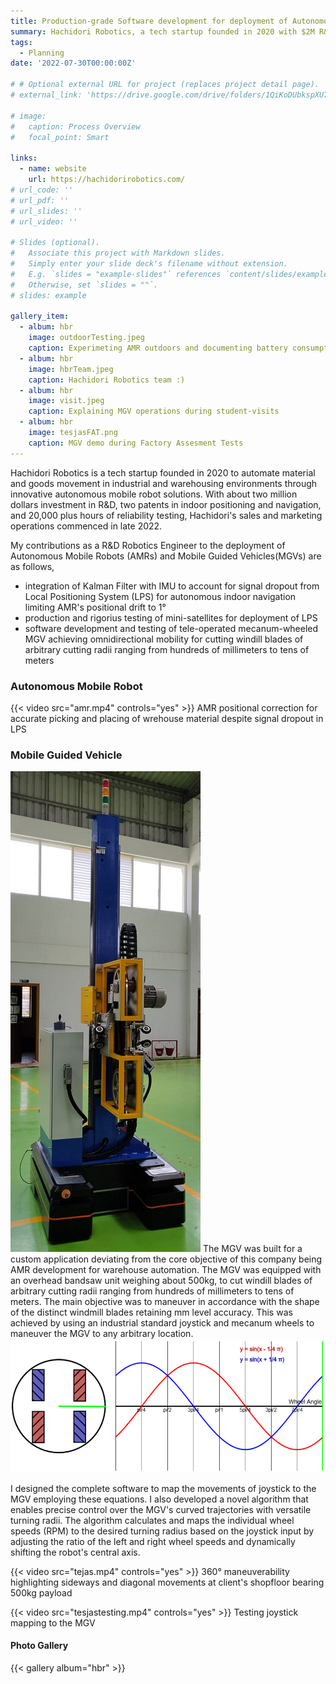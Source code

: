 ```yaml
---
title: Production-grade Software development for deployment of Autonomous Mobile Robots and Mobile Guided Vehicles
summary: Hachidori Robotics, a tech startup founded in 2020 with $2M R&D investment and 2 patents, commenced AMR sales in 2022 after 20K+ hours of reliability testing; as an R&D engineer, contributions included Kalman Filter-IMU integration limiting 1° AMR drift, LPS mini-satellite production, and innovative software enabling tele-operated MGV's omnidirectional mobility for precision windmill blade cutting through arbitrary turning radii control.
tags:
  - Planning
date: '2022-07-30T00:00:00Z'

# # Optional external URL for project (replaces project detail page).
# external_link: 'https://drive.google.com/drive/folders/1QiKoDUbkspXU7acjHh91cRRhuZhNsnxe'

# image:
#   caption: Process Overview
#   focal_point: Smart

links:
  - name: website
    url: https://hachidorirobotics.com/
# url_code: ''
# url_pdf: ''
# url_slides: ''
# url_video: ''

# Slides (optional).
#   Associate this project with Markdown slides.
#   Simply enter your slide deck's filename without extension.
#   E.g. `slides = "example-slides"` references `content/slides/example-slides.md`.
#   Otherwise, set `slides = ""`.
# slides: example

gallery_item:
  - album: hbr
    image: outdoorTesting.jpeg
    caption: Experimeting AMR outdoors and documenting battery consumption during uphill and downhill movements
  - album: hbr
    image: hbrTeam.jpeg
    caption: Hachidori Robotics team :)
  - album: hbr
    image: visit.jpeg
    caption: Explaining MGV operations during student-visits
  - album: hbr
    image: tesjasFAT.png
    caption: MGV demo during Factory Assesment Tests
---
```


Hachidori Robotics is a tech startup founded in 2020 to automate material and goods movement in industrial and warehousing environments through innovative autonomous mobile robot solutions. With about two million dollars investment in R&D, two patents in indoor positioning and navigation, and 20,000 plus hours of reliability testing, Hachidori's sales and marketing operations commenced in late 2022.

My contributions as a R&D Robotics Engineer to the deployment of Autonomous Mobile Robots (AMRs) and Mobile Guided Vehicles(MGVs) are as follows,
- integration of Kalman Filter with IMU to account for signal dropout from Local Positioning System (LPS) for autonomous indoor navigation limiting AMR's positional drift to 1°
- production and rigorius testing of mini-satellites for deployment of LPS
- software development and testing of tele-operated mecanum-wheeled MGV achieving omnidirectional mobility for cutting windill blades of arbitrary cutting radii ranging from hundreds of millimeters to tens of meters    

### Autonomous Mobile Robot
{{< video src="amr.mp4" controls="yes" >}}
AMR positional correction for accurate picking and placing of wrehouse material despite signal dropout in LPS

### Mobile Guided Vehicle
![screen render text](TEJAS.png "MGV bearing windmill blade-cutting bandsaw untit")
The MGV was built for a custom application deviating from the core objective of this company being AMR development for warehouse automation. The MGV was equipped with an overhead bandsaw unit weighing about 500kg, to cut windill blades of arbitrary cutting radii ranging from hundreds of millimeters to tens of meters. The main objective was to maneuver in accordance with the shape of the distinct windmill blades retaining mm level accuracy. This was achieved by using an industrial standard joystick and mecanum wheels to maneuver the MGV to any arbitrary location.
![screen render text](mecWheels.png "Positioning of mecanum wheels to achieve omnidirectional mobility")

I designed the complete software to map the movements of joystick to the MGV employing these equations. I also developed a novel algorithm that enables precise control over the MGV's curved trajectories with versatile turning radii. The algorithm calculates and maps the individual wheel speeds (RPM) to the desired turning radius based on the joystick input by adjusting the ratio of the left and right wheel speeds and dynamically shifting the robot's central axis. 

<!-- ![screen render text](tejas.gif "360° maneuverability highlighting sideways and diagonal movements at client's shopfloor bearing 500kg payload") -->

{{< video src="tejas.mp4" controls="yes" >}}
360° maneuverability highlighting sideways and diagonal movements at client's shopfloor bearing 500kg payload

{{< video src="tesjastesting.mp4" controls="yes" >}}
Testing joystick mapping to the MGV

#### Photo Gallery
{{< gallery album="hbr" >}}